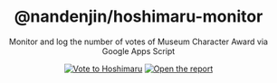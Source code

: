 <div align="center">

# @nandenjin/hoshimaru-monitor

Monitor and log the number of votes of Museum Character Award via Google Apps Script

[![Vote to Hoshimaru](https://img.shields.io/badge/vote%20to-hoshimaru-%2306f)](https://www.museum.or.jp/museum-chara/2023/112755)
[![Open the report](https://img.shields.io/badge/Open-the%20report-green)](https://docs.google.com/spreadsheets/d/14OWwNUqNY0oVa5PFJhcgU_tOtskccm6cLnew_622VEs/edit)

</div>
